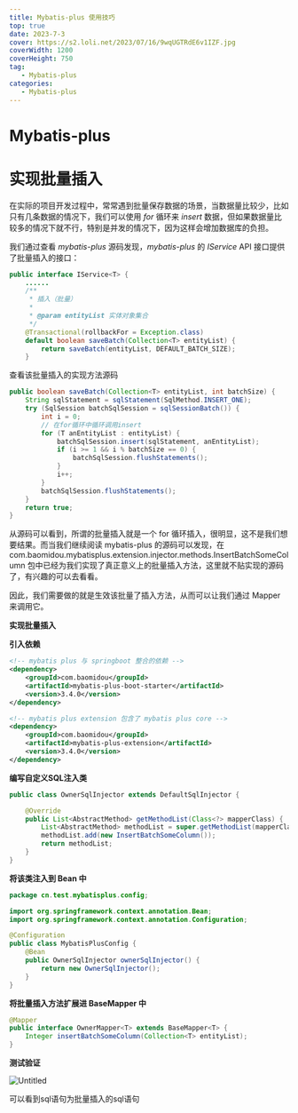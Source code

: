 ```yaml
---
title: Mybatis-plus 使用技巧
top: true
date: 2023-7-3
cover: https://s2.loli.net/2023/07/16/9wqUGTRdE6v1IZF.jpg
coverWidth: 1200
coverHeight: 750
tag:
   - Mybatis-plus
categories: 
   - Mybatis-plus
---
```








# Mybatis-plus

# 实现批量插入

在实际的项目开发过程中，常常遇到批量保存数据的场景，当数据量比较少，比如只有几条数据的情况下，我们可以使用 *for* 循环来 *insert* 数据，但如果数据量比较多的情况下就不行，特别是并发的情况下，因为这样会增加数据库的负担。

我们通过查看 *mybatis-plus* 源码发现，*mybatis-plus* 的 *IService* API 接口提供了批量插入的接口：

```java
public interface IService<T> {
    ......
    /**
     * 插入（批量）
     *
     * @param entityList 实体对象集合
     */
    @Transactional(rollbackFor = Exception.class)
    default boolean saveBatch(Collection<T> entityList) {
        return saveBatch(entityList, DEFAULT_BATCH_SIZE);
    }

```

查看该批量插入的实现方法源码

```java
public boolean saveBatch(Collection<T> entityList, int batchSize) {
    String sqlStatement = sqlStatement(SqlMethod.INSERT_ONE);
    try (SqlSession batchSqlSession = sqlSessionBatch()) {
        int i = 0;
        // 在for循环中循环调用insert
        for (T anEntityList : entityList) {
            batchSqlSession.insert(sqlStatement, anEntityList);
            if (i >= 1 && i % batchSize == 0) {
                batchSqlSession.flushStatements();
            }
            i++;
        }
        batchSqlSession.flushStatements();
    }
    return true;
}

```

从源码可以看到，所谓的批量插入就是一个 for 循环插入，很明显，这不是我们想要结果。而当我们继续阅读 mybatis-plus 的源码可以发现，在 com.baomidou.mybatisplus.extension.injector.methods.InsertBatchSomeColumn 包中已经为我们实现了真正意义上的批量插入方法，这里就不贴实现的源码了，有兴趣的可以去看看。

因此，我们需要做的就是生效该批量了插入方法，从而可以让我们通过 Mapper 来调用它。

****实现批量插入****

****引入依赖****

```xml
<!-- mybatis plus 与 springboot 整合的依赖 -->
<dependency>
    <groupId>com.baomidou</groupId>
    <artifactId>mybatis-plus-boot-starter</artifactId>
    <version>3.4.0</version>
</dependency>

<!-- mybatis plus extension 包含了 mybatis plus core -->
<dependency>
    <groupId>com.baomidou</groupId>
    <artifactId>mybatis-plus-extension</artifactId>
    <version>3.4.0</version>
</dependency>
```

****编写自定义SQL注入类****

```java
public class OwnerSqlInjector extends DefaultSqlInjector {

    @Override
    public List<AbstractMethod> getMethodList(Class<?> mapperClass) {
        List<AbstractMethod> methodList = super.getMethodList(mapperClass);
        methodList.add(new InsertBatchSomeColumn());
        return methodList;
    }
}
```

****将该类注入到 Bean 中****

```java
package cn.test.mybatisplus.config;

import org.springframework.context.annotation.Bean;
import org.springframework.context.annotation.Configuration;

@Configuration
public class MybatisPlusConfig {
    @Bean
    public OwnerSqlInjector ownerSqlInjector() {
        return new OwnerSqlInjector();
    }
}
```

****将批量插入方法扩展进 BaseMapper 中****

```java
@Mapper
public interface OwnerMapper<T> extends BaseMapper<T> {
    Integer insertBatchSomeColumn(Collection<T> entityList);
}
```

****测试验证****

![Untitled](images/Mybatis-plus/Untitled.png)

可以看到sql语句为批量插入的sql语句